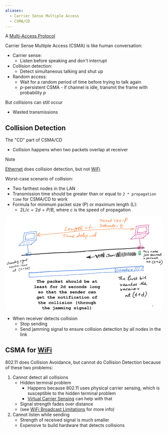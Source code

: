 ```yaml
---
aliases:
  - Carrier Sense Multiple Access
  - CSMA/CD
---
```

A [Multi-Access Protocol](Multi-Access%20Protocol.md)

Carrier Sense Multiple Access (CSMA) is like human conversation:
- Carrier sense:
	- Listen before speaking and don't interrupt
- Collision detection:
	- Detect simultaneous talking and shut up
- Random access:
	- Wait for a random period of time before trying to talk again
	- $p$-persistent CSMA - if channel is idle, transmit the frame with probability $p$

But collisions can still occur
- Wasted transmissions

## Collision Detection

The "CD" part of CSMA/CD
- Collision happens when two packets overlap at receiver

> [!note]
> [Ethernet](Ethernet/Ethernet.md) does collision detection, but not [WiFi](WiFi/WiFi.md)

Worst-case scenario of collision:
- Two farthest nodes in the LAN
- Transmission time should be greater than or equal to `2 * propagation time` for CSMA/CD to work
- Formula for minimum packet size (P) or maximum length (L):
	- $2L/c = 2d = P/B$, where $c$ is the speed of propagation

![What happens on collision](csma-cd-collision.png)

- When receiver detects collision
	- Stop sending
	- Send jamming signal to ensure collision detection by all nodes in the link

## CSMA for [WiFi](WiFi/WiFi.md)

802.11 does Collision Avoidance, but cannot do Collision Detection because of these two problems:
1. Cannot detect all collisions
	- Hidden terminal problem
		- Happens because 802.11 uses physical carrier sensing, which is susceptible to the hidden terminal problem
		- [Virtual Carrier Sensing](Virtual%20Carrier%20Sensing.md) can help with that
	- Signal strength fades over distance
	- (see [WiFi Broadcast Limitations](WiFi/WiFi%20Broadcast%20Limitations.md) for more info)
2. Cannot listen while sending
	- Strength of received signal is much smaller
	- Expensive to build hardware that detects collisions
